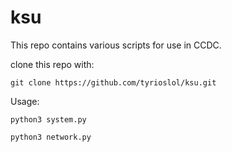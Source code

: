 # ksu
This repo contains various scripts for use in CCDC. 

clone this repo with:
```
git clone https://github.com/tyrioslol/ksu.git
```

Usage:
```
python3 system.py
```
```
python3 network.py
```
